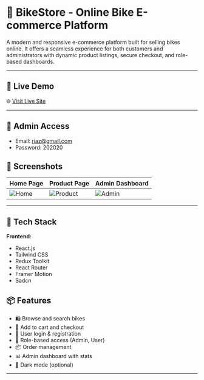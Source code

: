# 🛵 BikeStore - Online Bike E-commerce Platform

A modern and responsive e-commerce platform built for selling bikes online. It offers a seamless experience for both customers and administrators with dynamic product listings, secure checkout, and role-based dashboards.

---

## 🚀 Live Demo

🌐 [Visit Live Site](https://bike-store-client-nine.vercel.app/)

---

## 🔐 Admin Access 

- Email: riaz@gmail.com
- Password: 202020

## 📸 Screenshots

| Home Page | Product Page | Admin Dashboard |
|-----------|--------------|-----------------|
| ![Home](https://i.ibb.co/HLQmcdcb/bikeHome.png) | ![Product](https://i.ibb.co/YFdT4RLC/Screenshot-2.png) | ![Admin](https://i.ibb.co/CsSFbXVP/admindashboard.png) |

---

## 🧰 Tech Stack

**Frontend:**
- React.js
- Tailwind CSS
- Redux Toolkit
- React Router
- Framer Motion
- Sadcn


## 📦 Features

- 🛍️ Browse and search bikes
- 🛒 Add to cart and checkout
- 👤 User login & registration
- 🔐 Role-based access (Admin, User)
- 📦 Order management
- 📊 Admin dashboard with stats
- 🌙 Dark mode (optional)

---
